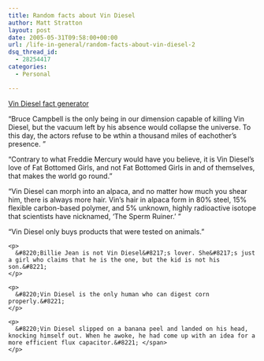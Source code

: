 ```yaml
---
title: Random facts about Vin Diesel
author: Matt Stratton
layout: post
date: 2005-05-31T09:58:00+00:00
url: /life-in-general/random-facts-about-vin-diesel-2
dsq_thread_id:
  - 28254417
categories:
  - Personal

---
```

[Vin Diesel fact generator][1]

 <span class="postbody">&#8220;Bruce Campbell is the only being in our dimension capable of killing Vin Diesel, but the vacuum left by his absence would collapse the universe. To this day, the actors refuse to be wthin a thousand miles of eachother&#8217;s presence. &#8221;</p> 

<p>
  </span><span class="postbody">&#8220;Contrary to what Freddie Mercury would have you believe, it is Vin Diesel&#8217;s love of Fat Bottomed Girls, and not Fat Bottomed Girls in and of themselves, that makes the world go round.&#8221; </span><span class="postbody"></p> 
  
  <p>
    &#8220;Vin Diesel can morph into an alpaca, and no matter how much you shear him, there is always more hair. Vin&#8217;s hair in alpaca form in 80% steel, 15% flexible carbon-based polymer, and 5% unknown, highly radioactive isotope that scientists have nicknamed, &#8216;The Sperm Ruiner.&#8217; &#8221;
  </p>
  
  <p>
    </span><span class="postbody"> &#8220;Vin Diesel only buys products that were tested on animals.&#8221;</p> 
    
    <p>
      &#8220;Billie Jean is not Vin Diesel&#8217;s lover. She&#8217;s just a girl who claims that he is the one, but the kid is not his son.&#8221;
    </p>
    
    <p>
      &#8220;Vin Diesel is the only human who can digest corn properly.&#8221;
    </p>
    
    <p>
      &#8220;Vin Diesel slipped on a banana peel and landed on his head, knocking himself out. When he awoke, he had come up with an idea for a more efficient flux capacitor.&#8221; </span>
    </p>

 [1]: http://www.4q.cc/vin/index.php